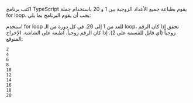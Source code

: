 اكتب برنامج TypeScript يقوم بطباعة جميع الأعداد الزوجية بين 1 و 20 باستخدام جملة for loop. يجب أن يقوم البرنامج بما يلي:

استخدم for loop للعد من 1 إلى 20.
في كل دورة من الـ loop، تحقق إذا كان الرقم زوجياً (أي قابل للقسمة على 2).
إذا كان الرقم زوجياً، اطبعه على الشاشة.
الإخراج المتوقع:
```
2
4
6
8
10
12
14
16
18
20
```